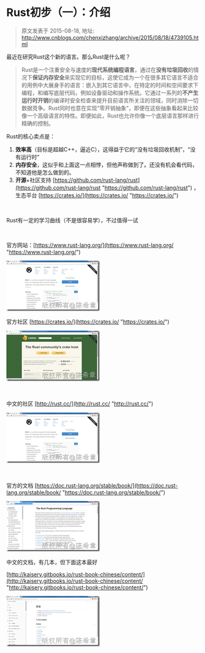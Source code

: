 # Rust初步（一）：介绍 
> 原文发表于 2015-08-18, 地址: http://www.cnblogs.com/chenxizhang/archive/2015/08/18/4739105.html 


最近在研究Rust这个新的语言。那么Rust是什么呢？

 
>  Rust是一个注重安全与速度的**现代系统编程语言**，通过在**没有垃圾回收**的情况下**保证内存安全**来实现它的目标，这使它成为一个在很多其它语言不适合的用例中大展身手的语言：嵌入到其它语言中，在特定的时间和空间要求下编程，和编写底层代码，例如设备驱动和操作系统。它通过一系列的**不产生运行时开销**的编译时安全检查来提升目前语言所关注的领域，同时消除一切数据竞争。Rust同时也意在实现“零开销抽象”，即便在这些抽象看起来比较像一个高级语言的特性。即便如此，Rust也允许你像一个底层语言那样进行精确的控制。
> 
> 

 Rust的核心卖点是：

 1. **效率高**（目标是超越C++，逼近C），这得益于它的“没有垃圾回收机制”，“没有运行时”
2. **内存安全**，这似乎和上面这一点相悖，但他声称做到了。还没有机会看代码，不知道他是怎么做到的。
3. **开源**+社区支持 [https://github.com/rust-lang/rust](https://github.com/rust-lang/rust "https://github.com/rust-lang/rust") ，生态平台 [https://crates.io/](https://crates.io/ "https://crates.io/")

  

 Rust有一定的学习曲线（不是很容易学），不过值得一试

  

 官方网站：[https://www.rust-lang.org/](https://www.rust-lang.org/ "https://www.rust-lang.org/")

 [![image](./images/4739105-181254274569101.png "image")](http://images0.cnblogs.com/blog/9072/201508/181254266758974.png)

 官方社区 [https://crates.io/](https://crates.io/ "https://crates.io/")

 [![image](./images/4739105-181301475194859.png "image")](http://images0.cnblogs.com/blog/9072/201508/181301466606989.png)

  

 中文的社区 [http://rust.cc/](http://rust.cc/ "http://rust.cc/")

 [![image](./images/4739105-181254344727424.png "image")](http://images0.cnblogs.com/blog/9072/201508/181254339725510.png)

  

 官方的文档 [https://doc.rust-lang.org/stable/book/](https://doc.rust-lang.org/stable/book/ "https://doc.rust-lang.org/stable/book/")

 [![image](./images/4739105-181254421755306.png "image")](http://images0.cnblogs.com/blog/9072/201508/181254415812420.png)

 中文的文档，有几本，但下面这本最好

 [http://kaisery.gitbooks.io/rust-book-chinese/content/](http://kaisery.gitbooks.io/rust-book-chinese/content/ "http://kaisery.gitbooks.io/rust-book-chinese/content/")

 [![image](./images/4739105-181254459102931.png "image")](http://images0.cnblogs.com/blog/9072/201508/181254452694059.png)

